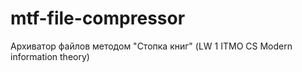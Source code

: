 # mtf-file-compressor
Архиватор файлов методом "Стопка книг" (LW 1 ITMO CS Modern information theory)
